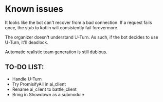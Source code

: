 # Known issues

It looks like the bot can't recover from a bad connection. If a request fails once,
the stub to kotlin will consistently fail forevermore.

The organizer doesn't understand U-Turn. As such, if the bot decides to use
U-Turn, it'll deadlock.

Automatic realistic team generation is still dubious.

## TO-DO LIST:

- Handle U-Turn
- Try PromisifyAll in ai_client
- Rename ai_client to battle_client
- Bring in Showdown as a submodule